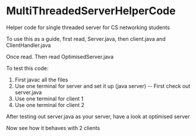 # MultiThreadedServerHelperCode 
Helper code for single threaded server for CS networking students

To use this as a guide, first read, Server.java, then client.java and ClientHandler.java

Once read. Then read OptimisedServer.java


To test this code:
1) First javac all the files
2) Use one terminal for server and set it up (java server) -- First check out server.java
3) Use one terminal for client 1
4) Use one terminal for client 2

After testing out server.java as your server, have a look at optimised server

Now see how it behaves with 2 clients


